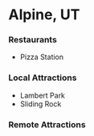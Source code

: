 # Alpine, UT

### Restaurants
- Pizza Station

### Local Attractions
- Lambert Park
- Sliding Rock

### Remote Attractions
